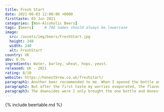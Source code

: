 ```yaml
---
title: Fresh Start
date: 2021-06-03 12:00:00 +0000
firsttaste: 03 Jun 2021
categories: [Non-Alcoholic Beers]
tags: [beers]     # TAG names should always be lowercase
image:
  src: /assets/img/beers/FreshStart.jpg
  height: 240
  width: 240
  alt: FreshStart
country: UK
abv: 0.5%
ingredients: Water, barley, wheat, hops, yeast.
released: UK - 2021
rating: 8/10
website: https://honestbrew.co.uk/freshstart/
paragraph1: Another beer recommended to me. When I opened the bottle and poured the aroma of citrus fruits was strong and after the Tiny Rebel Tropica experience I was a little worried.
paragraph2: But after the first taste my worries evaporated, the flavour was crisp and fruity with a hint of bitterness, which went really well with the chilli and prawn pizza I was having for Dinner.
paragraph3: The downsides were I only brought the one bottle and HonestBrew & Thornbridge who teamed up to create ultra-low alcohol IPA only did so for a limited edition.
---
```

{% include beertable.md %}
